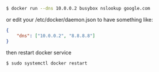 

```bash
$ docker run --dns 10.0.0.2 busybox nslookup google.com
```


or edit your /etc/docker/daemon.json to have something like:

```json
{
    "dns": ["10.0.0.2", "8.8.8.8"]
}
```

then restart docker service  

```bash
$ sudo systemctl docker restart
```